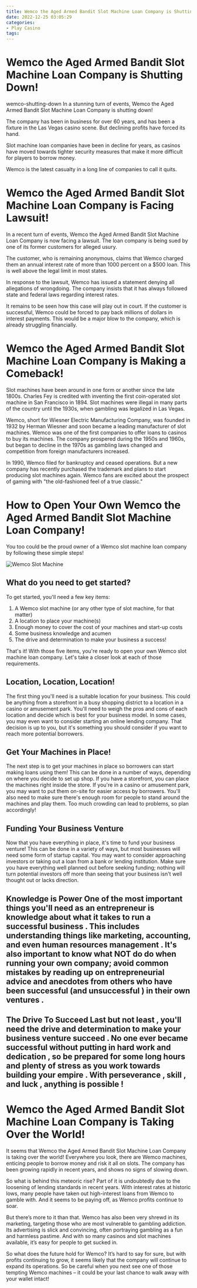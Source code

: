```yaml
---
title: Wemco the Aged Armed Bandit Slot Machine Loan Company is Shutting Down!
date: 2022-12-25 03:05:29
categories:
- Play Casino
tags:
---
```



#  Wemco the Aged Armed Bandit Slot Machine Loan Company is Shutting Down!
wemco-shutting-down
In a stunning turn of events, Wemco the Aged Armed Bandit Slot Machine Loan Company is shutting down!

The company has been in business for over 60 years, and has been a fixture in the Las Vegas casino scene. But declining profits have forced its hand.

Slot machine loan companies have been in decline for years, as casinos have moved towards tighter security measures that make it more difficult for players to borrow money.

Wemco is the latest casualty in a long line of companies to call it quits.

#  Wemco the Aged Armed Bandit Slot Machine Loan Company is Facing Lawsuit!

In a recent turn of events, Wemco the Aged Armed Bandit Slot Machine Loan Company is now facing a lawsuit. The loan company is being sued by one of its former customers for alleged usury.

The customer, who is remaining anonymous, claims that Wemco charged them an annual interest rate of more than 1000 percent on a $500 loan. This is well above the legal limit in most states.

In response to the lawsuit, Wemco has issued a statement denying all allegations of wrongdoing. The company insists that it has always followed state and federal laws regarding interest rates.

It remains to be seen how this case will play out in court. If the customer is successful, Wemco could be forced to pay back millions of dollars in interest payments. This would be a major blow to the company, which is already struggling financially.

#  Wemco the Aged Armed Bandit Slot Machine Loan Company is Making a Comeback!

Slot machines have been around in one form or another since the late 1800s. Charles Fey is credited with inventing the first coin-operated slot machine in San Francisco in 1894. Slot machines were illegal in many parts of the country until the 1930s, when gambling was legalized in Las Vegas.

Wemco, short for Wiesner Electric Manufacturing Company, was founded in 1932 by Herman Wiesner and soon became a leading manufacturer of slot machines. Wemco was one of the first companies to offer loans to casinos to buy its machines. The company prospered during the 1950s and 1960s, but began to decline in the 1970s as gambling laws changed and competition from foreign manufacturers increased.

In 1990, Wemco filed for bankruptcy and ceased operations. But a new company has recently purchased the trademark and plans to start producing slot machines again. Wemco fans are excited about the prospect of gaming with "the old-fashioned feel of a true classic."

#  How to Open Your Own Wemco the Aged Armed Bandit Slot Machine Loan Company!

You too could be the proud owner of a Wemco slot machine loan company by following these simple steps!

![Wemco Slot Machine](https://slotmachinelender.com/wp-content/uploads/2018/12/wemco-slot-machine.jpg)

## What do you need to get started?

To get started, you'll need a few key items:

1. A Wemco slot machine (or any other type of slot machine, for that matter)
2. A location to place your machine(s)
3. Enough money to cover the cost of your machines and start-up costs
4. Some business knowledge and acumen
5. The drive and determination to make your business a success!

That's it! With those five items, you're ready to open your own Wemco slot machine loan company. Let's take a closer look at each of those requirements.

## Location, Location, Location!

The first thing you'll need is a suitable location for your business. This could be anything from a storefront in a busy shopping district to a location in a casino or amusement park. You'll need to weigh the pros and cons of each location and decide which is best for your business model. In some cases, you may even want to consider starting an online lending company. That decision is up to you, but it's something you should consider if you want to reach more potential borrowers.


 ## Get Your Machines in Place!

The next step is to get your machines in place so borrowers can start making loans using them! This can be done in a number of ways, depending on where you decide to set up shop. If you have a storefront, you can place the machines right inside the store. If you're in a casino or amusement park, you may want to put them on-site for easier access by borrowers. You'll also need to make sure there's enough room for people to stand around the machines and play them. Too much crowding can lead to problems, so plan accordingly!

 ## Funding Your Business Venture 
Now that you have everything in place, it's time to fund your business venture! This can be done in a variety of ways, but most businesses will need some form of startup capital. You may want to consider approaching investors or taking out a loan from a bank or lending institution. Make sure you have everything well planned out before seeking funding; nothing will turn potential investors off more than seeing that your business isn't well thought out or lacks direction.

 ## Knowledge is Power  One of the most important things you'll need as an entrepreneur is knowledge about what it takes to run a successful business . This includes understanding things like marketing, accounting, and even human resources management . It's also important to know what NOT do do when running your own company; avoid common mistakes by reading up on entrepreneurial advice and anecdotes from others who have been successful (and unsuccessful ) in their own ventures .

 ## The Drive To Succeed  Last but not least , you'll need the drive and determination to make your business venture succeed . No one ever became successful without putting in hard work and dedication , so be prepared for some long hours and plenty of stress as you work towards building your empire . With perseverance , skill , and luck , anything is possible !

#  Wemco the Aged Armed Bandit Slot Machine Loan Company is Taking Over the World!

It seems that Wemco the Aged Armed Bandit Slot Machine Loan Company is taking over the world! Everywhere you look, there are Wemco machines, enticing people to borrow money and risk it all on slots. The company has been growing rapidly in recent years, and shows no signs of slowing down.

So what is behind this meteoric rise? Part of it is undoubtedly due to the loosening of lending standards in recent years. With interest rates at historic lows, many people have taken out high-interest loans from Wemco to gamble with. And it seems to be paying off, as Wemco profits continue to soar.

But there’s more to it than that. Wemco has also been very shrewd in its marketing, targeting those who are most vulnerable to gambling addiction. Its advertising is slick and convincing, often portraying gambling as a fun and harmless pastime. And with so many casinos and slot machines available, it’s easy for people to get sucked in.

So what does the future hold for Wemco? It’s hard to say for sure, but with profits continuing to grow, it seems likely that the company will continue to expand its operations. So be careful when you next see one of those tempting Wemco machines – it could be your last chance to walk away with your wallet intact!
